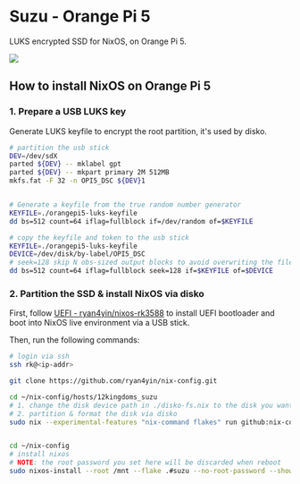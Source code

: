 # Suzu - Orange Pi 5

LUKS encrypted SSD for NixOS, on Orange Pi 5.

![](../../_img22024-03-07_orangepi5_suzu.webp)

## How to install NixOS on Orange Pi 5 

### 1. Prepare a USB LUKS key

Generate LUKS keyfile to encrypt the root partition, it's used by disko.

```bash
# partition the usb stick
DEV=/dev/sdX
parted ${DEV} -- mklabel gpt
parted ${DEV} -- mkpart primary 2M 512MB
mkfs.fat -F 32 -n OPI5_DSC ${DEV}1


# Generate a keyfile from the true random number generator
KEYFILE=./orangepi5-luks-keyfile
dd bs=512 count=64 iflag=fullblock if=/dev/random of=$KEYFILE

# copy the keyfile and token to the usb stick
KEYFILE=./orangepi5-luks-keyfile
DEVICE=/dev/disk/by-label/OPI5_DSC
# seek=128 skip N obs-sized output blocks to avoid overwriting the filesystem header
dd bs=512 count=64 iflag=fullblock seek=128 if=$KEYFILE of=$DEVICE
```

### 2. Partition the SSD & install NixOS via disko

First, follow [UEFI - ryan4yin/nixos-rk3588](https://github.com/ryan4yin/nixos-rk3588/blob/main/UEFI.md) to install UEFI bootloader and boot into NixOS live environment via a USB stick.

Then, run the following commands:

```bash
# login via ssh
ssh rk@<ip-addr>

git clone https://github.com/ryan4yin/nix-config.git

cd ~/nix-config/hosts/12kingdoms_suzu
# 1. change the disk device path in ./disko-fs.nix to the disk you want to use
# 2. partition & format the disk via disko
sudo nix --experimental-features "nix-command flakes" run github:nix-community/disko -- --mode disko ./disko-fs.nix


cd ~/nix-config
# install nixos
# NOTE: the root password you set here will be discarded when reboot
sudo nixos-install --root /mnt --flake .#suzu --no-root-password --show-trace --verbose
```


